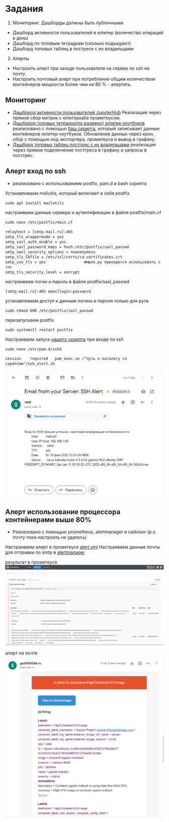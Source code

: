 # Задания
1. Мониторинг. Дашборды должны быть публичными
  - Дашборд активности пользователей в юпитер (количество операций в день)
  - Дашборд по топовым тетрадкам (сколько подъедают)
  - Дашборд топовых таблиц в постресе с их владельцами
2. Алерты
  - Настроить алерт при заходе пользователя на сервер по ssh на почту.
  - Настроить почтовый алерт при потребление общим количеством контейнеров мощности более чем на 80 % - алертить.

## Мониторинг
- [Дашбород активности пользователей JupyterHub](https://grafana.story-tech.ru/public-dashboards/68f835b78d6848d5bde2eda44bf77863)
  Реализация через прямой сбор метрик с юпитерхаба прометеусом.
- [Дашбород топовых тетрадок(по размеру) юпитер ноутбуков](https://grafana.story-tech.ru/public-dashboards/58614ae327a4487aa84d6dc0192b7c2a)
  реализовано с помощью [баш скрипта](./check_volumes.sh), который записывает данные контейнеров юпитер ноутбуков. Обновление данных через крон, сбор с помощью нод экспортера, прометеуса и вывод в графану.
- [Дашборд топовых таблиц постгрес с их владельцами](https://grafana.story-tech.ru/public-dashboards/034c81d55254466caf571622cbafd515)
  реализация через прямое подключение постгреса в графану и запросы в постгрес.


## Алерт вход по ssh
 - реализовано с использованием postfix, pam.d и bash скрипта
 
Устанавливаем mailutils, который включает в себя postfix
```
sudo apt install mailutils
```
настраиваем данные сервера и аутентификации в файле postfix/main.cf
```
sudo nano /etc/postfix/main.cf
```
```
relayhost = [smtp.mail.ru]:465
smtp_tls_wrappermode = yes
smtp_sasl_auth_enable = yes
smtp_sasl_password_maps = hash:/etc/postfix/sasl_passwd
smtp_sasl_security_options = noanonymous
smtp_tls_CAfile = /etc/ssl/certs/ca-certificates.crt  
smtp_use_tls = yes                 #мыло.ру приходится использовать с тлс
smtp_tls_security_level = encrypt
```
настраиваем логин и пароль в файле postfix/sasl_passwd
```
[smtp.mail.ru]:465 emaillogin:password
```
устанавливаем доступ к данным логина и пароля только для рута
```
sudo chmod 600 /etc/postfix/sasl_passwd
```
перезапускаем postfix
```
sudo systemctl restart postfix
```
Настраиваем запуск [нашего скрипта](./ssh_alert.sh) при входе по ssh
```
sudo nano /etc/pam.d/sshd 
```
```
session    required   pam_exec.so /"путь к каталогу со скриптом"/ssh_alert.sh
```
![alert_container](img/ssh_alert.png)

## Алерт использование процессора контейнерами выше 80%
- Реализовано с помощью prometheus, alertmanager и cadvisor (p.s. почту пока настроить не удалось)

Настраиваем алерт в прометеусе [alert.yml](./prometheus_stack/prometheus/alert.yml)
Настраиваем данные почты для отправки по smtp в [alertmanager](./prometheus_stack/alertmanager/alertmanager.yml.examle)

результат в прометеусе
![alert_container](img/alet_container_cpu_usage.png)

алерт на почте
![alert_container_mail](img/alet_container_cpu_usage_mail.png)

